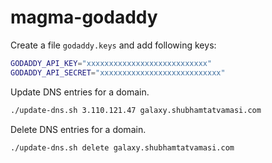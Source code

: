 # magma-godaddy

Create a file `godaddy.keys` and add following keys:
```bash
GODADDY_API_KEY="xxxxxxxxxxxxxxxxxxxxxxxxxxx"
GODADDY_API_SECRET="xxxxxxxxxxxxxxxxxxxxxxxxxxx"
```

Update DNS entries for a domain.
```bash
./update-dns.sh 3.110.121.47 galaxy.shubhamtatvamasi.com
```

Delete DNS entries for a domain.
```bash
./update-dns.sh delete galaxy.shubhamtatvamasi.com
```
